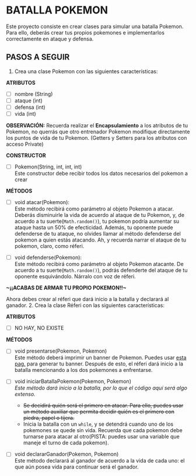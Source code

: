 # BATALLA POKEMON
Este proyecto consiste en crear clases para simular una batalla Pokemon.
Para ello, deberás crear tus propios pokemones e implementarlos correctamente 
en ataque y defensa.

## PASOS A SEGUIR
1. Crea una clase Pokemon con las siguientes características:

__ATRIBUTOS__
- [ ] nombre    (String)
- [ ] ataque    (int)
- [ ] defensa   (int)
- [ ] vida      (int)

**OBSERVACIÓN:** Recuerda realizar el __Encapsulamiento__ a los atributos de tu 
Pokemon, no querrás que otro entrenador Pokemon modifique directamente los puntos 
de vida de tu Pokemon. (Getters y Setters para los atributos con acceso Private)
  
  __CONSTRUCTOR__
  - [ ] Pokemon(String, int, int, int)<br>
  Este constructor debe recibir todos los datos necesarios del pokemon a crear
  
 __MÉTODOS__
 - [ ] void atacar(Pokemon): <br>
 Este método recibirá como parámetro al objeto Pokemon a atacar.
 Deberás disminuirle la vida de acuerdo al ataque de tu Pokemon, y, de acuerdo
 a tu suerte(`Math.random()`), tu pokemon podría aumentar su ataque hasta un 50% 
 de efecticidad. Además, tu oponente puede defenderse de tu ataque, no olvides 
 llamar al método defenderse del pokemon a quien estás atacando. Ah, y recuerda 
 narrar el ataque de tu pokemon, claro, como réferi.
 
 - [ ] void defenderse(Pokemon): <br>
 Este método recibirá como parámetro al objeto Pokemon atacante. De acuerdo a tu
 suerte(`Math.random()`), podrás defenderte del ataque de tu oponente esquivándolo.
 Nárralo con voz de réferi.
 
 __~¡¡ACABAS DE ARMAR TU PROPIO POKEMON!!~__
 
 Ahora debes crear al réferi que dará inicio a la batalla y declarará al ganador.
 2. Crea la clase Réferi con las siguientes características:
 
 __ATRIBUTOS__
 - [ ] NO HAY, NO EXISTE
 
 __MÉTODOS__
 - [ ] void presentarse(Pokemon, Pokemon)<br>
 Este método deberá imprimir un banner de Pokemon. Puedes usar 
 [esta pag.](http://patorjk.com/software/taag/#p=display&f=Graffiti&t=Type%20Something%20) 
 para generar tu banner. Después de esto, el réferi dará inicio a la batalla 
 mencionando a los dos pokemones a enfrentarse.
 
 - [ ] void iniciarBatallaPokemon(Pokemon, Pokemon) <br>
 _Este método dará inicio a la batalla, por lo que el código aquí será algo extenso._<br>
    - ~~Se decidirá quién será el primero en atacar. Para ello, puedes usar 
    un método auxiliar que permita decidir quién es el primero con piedra, 
    papel o tijera.~~
    - Inicia la batalla con un `while`, y se detendrá cuando uno de los
    pokemones se quede sin vida. Recuerda que cada pokemon debe turnarse para
    atacar al otro(PISTA: puedes usar una variable que maneje el turno de cada
    pokemon).
    
 
 - [ ] void declararGanador(Pokemon, Pokemon) <br>
 Este método declarará al ganador de acuerdo a la vida de cada uno: el que aún 
 posea vida para continuar será el ganador.
 